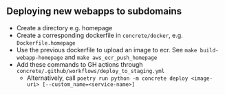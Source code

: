 ## Deploying new webapps to subdomains
* Create a directory e.g. homepage
* Create a corresponding dockerfile in `concrete/docker`, e.g. `Dockerfile.homepage`
* Use the previous dockerfile to upload an image to ecr. See `make build-webapp-homepage` and `make aws_ecr_push_homepage`
* Add these commands to GH actions through `concrete/.github/workflows/deploy_to_staging.yml`
  - Alternatively, call `poetry run python -m concrete deploy <image-uri> [--custom_name=<service-name>]`
